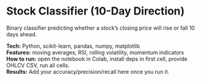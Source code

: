 # Stock Classifier (10-Day Direction)

Binary classifier predicting whether a stock’s closing price will rise or fall 10 days ahead.

**Tech:** Python, scikit-learn, pandas, numpy, matplotlib  
**Features:** moving averages, RSI, rolling volatility, momentum indicators  
**How to run:** open the notebook in Colab, install deps in first cell, provide OHLCV CSV, run all cells.  
**Results:** Add your accuracy/precision/recall here once you run it.
